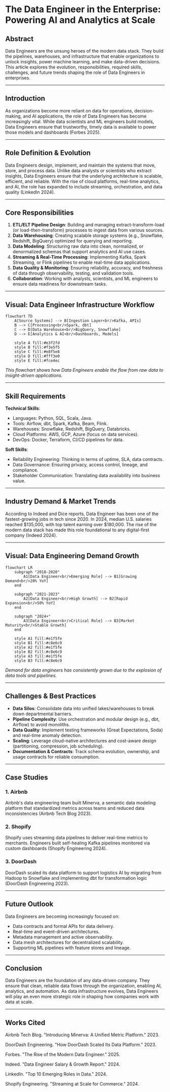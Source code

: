 # The Data Engineer in the Enterprise: Powering AI and Analytics at Scale

## Abstract

Data Engineers are the unsung heroes of the modern data stack. They build the pipelines, warehouses, and infrastructure that enable organizations to unlock insights, power machine learning, and make data-driven decisions. This article explores the evolution, responsibilities, required skills, challenges, and future trends shaping the role of Data Engineers in enterprises.

---

## Introduction

As organizations become more reliant on data for operations, decision-making, and AI applications, the role of Data Engineers has become increasingly vital. While data scientists and ML engineers build models, Data Engineers ensure that trustworthy, timely data is available to power those models and dashboards (Forbes 2025).

---

## Role Definition & Evolution

Data Engineers design, implement, and maintain the systems that move, store, and process data. Unlike data analysts or scientists who extract insights, Data Engineers ensure that the underlying architecture is scalable, efficient, and reliable. With the rise of cloud platforms, real-time analytics, and AI, the role has expanded to include streaming, orchestration, and data quality (LinkedIn 2024).

---

## Core Responsibilities

1. **ETL/ELT Pipeline Design**: Building and managing extract-transform-load (or load-then-transform) processes to ingest data from various sources.
2. **Data Warehousing**: Creating scalable storage systems (e.g., Snowflake, Redshift, BigQuery) optimized for querying and reporting.
3. **Data Modeling**: Structuring raw data into clean, normalized, or denormalized schemas that support analytics and AI use cases.
4. **Streaming & Real-Time Processing**: Implementing Kafka, Spark Streaming, or Flink pipelines to enable real-time data applications.
5. **Data Quality & Monitoring**: Ensuring reliability, accuracy, and freshness of data through observability, testing, and validation tools.
6. **Collaboration**: Working with analysts, scientists, and ML engineers to ensure data readiness for downstream tasks.

---

## Visual: Data Engineer Infrastructure Workflow

```mermaid
flowchart TD
    A[Source Systems] --> B[Ingestion Layer<br/>Kafka, APIs]
    B --> C[Processing<br/>Spark, dbt]
    C --> D[Data Warehouse<br/>BigQuery, Snowflake]
    D --> E[Analytics & AI<br/>Dashboards, Models]
    
    style A fill:#e3f2fd
    style B fill:#f3e5f5
    style C fill:#e8f5e8
    style D fill:#fff3e0
    style E fill:#fce4ec
```

*This flowchart shows how Data Engineers enable the flow from raw data to insight-driven applications.*

---

## Skill Requirements

**Technical Skills**:
- Languages: Python, SQL, Scala, Java.
- Tools: Airflow, dbt, Spark, Kafka, Beam, Flink.
- Warehouses: Snowflake, Redshift, BigQuery, Databricks.
- Cloud Platforms: AWS, GCP, Azure (focus on data services).
- DevOps: Docker, Terraform, CI/CD pipelines for data.

**Soft Skills**:
- Reliability Engineering: Thinking in terms of uptime, SLA, data contracts.
- Data Governance: Ensuring privacy, access control, lineage, and compliance.
- Stakeholder Communication: Translating data availability into business value.

---

## Industry Demand & Market Trends

According to Indeed and Dice reports, Data Engineer has been one of the fastest-growing jobs in tech since 2020. In 2024, median U.S. salaries reached $135,000, with top talent earning over $180,000. The rise of the modern data stack has made this role foundational to any digital-first company (Indeed 2024).

---

## Visual: Data Engineering Demand Growth

```mermaid
flowchart LR
    subgraph "2018-2020"
        A1[Data Engineer<br/>Emerging Role] --> B1[Growing Demand<br/>20% YoY]
    end
    
    subgraph "2021-2023"
        A2[Data Engineer<br/>High Growth] --> B2[Rapid Expansion<br/>50% YoY]
    end
    
    subgraph "2024+"
        A3[Data Engineer<br/>Critical Role] --> B3[Market Maturity<br/>Stable Growth]
    end
    
    style A1 fill:#e1f5fe
    style B1 fill:#c8e6c9
    style A2 fill:#e1f5fe
    style B2 fill:#c8e6c9
    style A3 fill:#e1f5fe
    style B3 fill:#c8e6c9
```

*Demand for data engineers has consistently grown due to the explosion of data tools and pipelines.*

---

## Challenges & Best Practices

- **Data Silos**: Consolidate data into unified lakes/warehouses to break down departmental barriers.
- **Pipeline Complexity**: Use orchestration and modular design (e.g., dbt, Airflow) to avoid monoliths.
- **Data Quality**: Implement testing frameworks (Great Expectations, Soda) and real-time anomaly detection.
- **Scaling**: Leverage cloud-native architectures and cost-aware design (partitioning, compression, job scheduling).
- **Documentation & Contracts**: Track schema evolution, ownership, and usage contracts for reliable consumption.

---

## Case Studies

### 1. Airbnb

Airbnb's data engineering team built Minerva, a semantic data modeling platform that standardized metrics across teams and reduced data inconsistencies (Airbnb Tech Blog 2023).

### 2. Shopify

Shopify uses streaming data pipelines to deliver real-time metrics to merchants. Engineers built self-healing Kafka pipelines monitored via custom dashboards (Shopify Engineering 2024).

### 3. DoorDash

DoorDash scaled its data platform to support logistics AI by migrating from Hadoop to Snowflake and implementing dbt for transformation logic (DoorDash Engineering 2023).

---

## Future Outlook

Data Engineers are becoming increasingly focused on:
- Data contracts and formal APIs for data delivery.
- Real-time and event-driven architectures.
- Metadata management and active observability.
- Data mesh architectures for decentralized scalability.
- Supporting ML pipelines with feature stores and lineage.

---

## Conclusion

Data Engineers are the foundation of any data-driven company. They ensure that clean, reliable data flows through the organization, enabling AI, analytics, and automation. As data infrastructure evolves, Data Engineers will play an even more strategic role in shaping how companies work with data at scale.

---

## Works Cited

Airbnb Tech Blog. "Introducing Minerva: A Unified Metric Platform." 2023.

DoorDash Engineering. "How DoorDash Scaled Its Data Platform." 2023.

Forbes. "The Rise of the Modern Data Engineer." 2025.

Indeed. "Data Engineer Salary & Growth Report." 2024.

LinkedIn. "Top 10 Emerging Roles in Data." 2024.

Shopify Engineering. "Streaming at Scale for Commerce." 2024.
